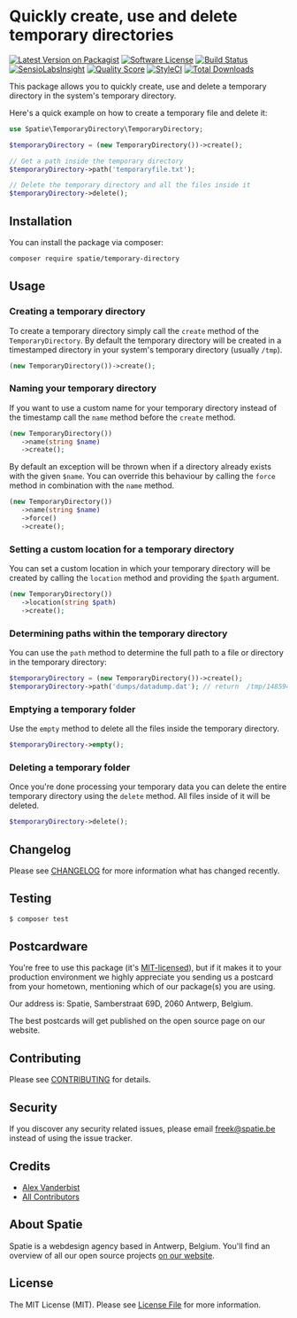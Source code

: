 # Quickly create, use and delete temporary directories

[![Latest Version on Packagist](https://img.shields.io/packagist/v/spatie/temporary-directory.svg?style=flat-square)](https://packagist.org/packages/spatie/temporary-directory)
[![Software License](https://img.shields.io/badge/license-MIT-brightgreen.svg?style=flat-square)](LICENSE.md)
[![Build Status](https://img.shields.io/travis/spatie/temporary-directory/master.svg?style=flat-square)](https://travis-ci.org/spatie/temporary-directory)
[![SensioLabsInsight](https://img.shields.io/sensiolabs/i/ebe4f41b-21c4-41d7-837c-dff3632df12b.svg?style=flat-square)](https://insight.sensiolabs.com/projects/ebe4f41b-21c4-41d7-837c-dff3632df12b)
[![Quality Score](https://img.shields.io/scrutinizer/g/spatie/temporary-directory.svg?style=flat-square)](https://scrutinizer-ci.com/g/spatie/temporary-directory)
[![StyleCI](https://styleci.io/repos/80403728/shield?branch=master)](https://styleci.io/repos/80403728)
[![Total Downloads](https://img.shields.io/packagist/dt/spatie/temporary-directory.svg?style=flat-square)](https://packagist.org/packages/spatie/temporary-directory)

This package allows you to quickly create, use and delete a temporary directory in the system's temporary directory.

Here's a quick example on how to create a temporary file and delete it:

```php
use Spatie\TemporaryDirectory\TemporaryDirectory;

$temporaryDirectory = (new TemporaryDirectory())->create();

// Get a path inside the temporary directory
$temporaryDirectory->path('temporaryfile.txt');

// Delete the temporary directory and all the files inside it
$temporaryDirectory->delete();
```

## Installation

You can install the package via composer:

```bash
composer require spatie/temporary-directory
```

## Usage

### Creating a temporary directory

To create a temporary directory simply call the `create` method of the `TemporaryDirectory`. By default the temporary directory will be created in a timestamped directory in your system's temporary directory (usually `/tmp`).

```php
(new TemporaryDirectory())->create();
```

### Naming your temporary directory

If you want to use a custom name for your temporary directory instead of the timestamp call the `name` method before the `create` method.

```php
(new TemporaryDirectory())
   ->name(string $name)
   ->create();
```

By default an exception will be thrown when if a directory already exists with the given `$name`. You can override this behaviour by calling the `force` method in combination with the `name` method.

```php
(new TemporaryDirectory())
   ->name(string $name)
   ->force()
   ->create();
```

### Setting a custom location for a temporary directory

You can set a custom location in which your temporary directory will be created by calling the `location` method and providing the `$path` argument.

```php
(new TemporaryDirectory())
   ->location(string $path)
   ->create();
```

### Determining paths within the temporary directory

You can use the `path` method to determine the full path to a file or directory in the temporary directory:

```php
$temporaryDirectory = (new TemporaryDirectory())->create();
$temporaryDirectory->path('dumps/datadump.dat'); // return  /tmp/1485941876276/dumps/datadump.dat
```

### Emptying a temporary folder

Use the `empty` method to delete all the files inside the temporary directory.

```php
$temporaryDirectory->empty();
```

### Deleting a temporary folder

Once you're done processing your temporary data you can delete the entire temporary directory using the `delete` method. All files inside of it will be deleted.

```php
$temporaryDirectory->delete();
```

## Changelog

Please see [CHANGELOG](CHANGELOG.md) for more information what has changed recently.

## Testing

``` bash
$ composer test
```

## Postcardware

You're free to use this package (it's [MIT-licensed](LICENSE.md)), but if it makes it to your production environment we highly appreciate you sending us a postcard from your hometown, mentioning which of our package(s) you are using.

Our address is: Spatie, Samberstraat 69D, 2060 Antwerp, Belgium.

The best postcards will get published on the open source page on our website.

## Contributing

Please see [CONTRIBUTING](CONTRIBUTING.md) for details.

## Security

If you discover any security related issues, please email freek@spatie.be instead of using the issue tracker.

## Credits

- [Alex Vanderbist](https://github.com/AlexVanderbist)
- [All Contributors](../../contributors)

## About Spatie

Spatie is a webdesign agency based in Antwerp, Belgium. You'll find an overview of all our open source projects [on our website](https://spatie.be/opensource).

## License

The MIT License (MIT). Please see [License File](LICENSE.md) for more information.
